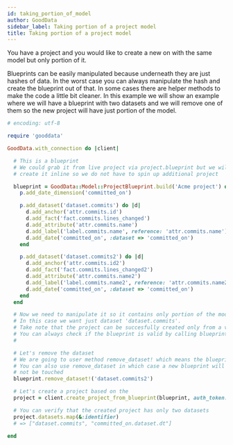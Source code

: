 ```yaml
---
id: taking_portion_of_model
author: GoodData
sidebar_label: Taking portion of a project model
title: Taking portion of a project model
---
```


You have a project and you would like to create a new on with the same
model but only portion of it.

Blueprints can be easily manipulated because underneath they are just
hashes of data. In the worst case you can always manipulate the hash and
create the blueprint out of that. In some cases there are helper methods
to make the code a little bit cleaner. In this example we will show an
example where we will have a blueprint with two datasets and we will
remove one of them so the new project will have just portion of the
model.

```ruby
# encoding: utf-8

require 'gooddata'

GoodData.with_connection do |client|

  # This is a blueprint
  # We could grab it from live project via project.blueprint but we will just
  # create it inline so we do not have to spin up additional project

  blueprint = GoodData::Model::ProjectBlueprint.build('Acme project') do |p|
    p.add_date_dimension('committed_on')

    p.add_dataset('dataset.commits') do |d|
      d.add_anchor('attr.commits.id')
      d.add_fact('fact.commits.lines_changed')
  	  d.add_attribute('attr.commits.name')
      d.add_label('label.commits.name', reference: 'attr.commits.name')
      d.add_date('committed_on', :dataset => 'committed_on')
    end

    p.add_dataset('dataset.commits2') do |d|
      d.add_anchor('attr.commits.id2')
      d.add_fact('fact.commits.lines_changed2')
  	  d.add_attribute('attr.commits.name2')
      d.add_label('label.commits.name2', reference: 'attr.commits.name2')
      d.add_date('committed_on', :dataset => 'committed_on')
    end
  end

  # Now we need to manipulate it so it contains only portion of the model we want.
  # In this case we want just dataset 'dataset.commits'.
  # Take note that the project can be succesfully created only from a valid blueprint
  # You can always check if the blueprint is valid by calling blueprint.valid?
  #

  # Let's remove the dataset
  # We are going to user method remove_dataset! which means the blueprint will be changed in place
  # You can also use remove_dataset in which case a new blueprint will be created and the old one will
  # not be touched
  blueprint.remove_dataset!('dataset.commits2')

  # Let's create a project based on the
  project = client.create_project_from_blueprint(blueprint, auth_token: 'token')

  # You can verify that the created project has only two datasets
  project.datasets.map(&:identifier)
  # => ["dataset.commits", "committed_on.dataset.dt"]

end
```
